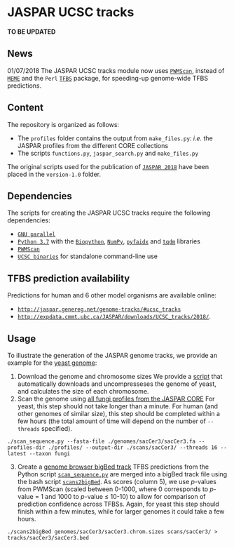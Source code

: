 # JASPAR UCSC tracks
**TO BE UPDATED**

## News
01/07/2018 The JASPAR UCSC tracks module now uses [`PWMScan`](http://ccg.vital-it.ch/pwmscan), instead of [`MEME`](http://meme-suite.org/doc/overview.html) and the `Perl` [`TFBS`](http://tfbs.genereg.net) package, for speeding-up genome-wide TFBS predictions.

## Content
The repository is organized as follows:
* The `profiles` folder contains the output from `make_files.py`: *i.e.* the JASPAR profiles from the different CORE collections
* The scripts `functions.py`, `jaspar_search.py` and `make_files.py`

The original scripts used for the publication of [`JASPAR 2018`](https://doi.org/10.1093/nar/gkx1126) have been placed in the `version-1.0` folder.

## Dependencies
The scripts for creating the JASPAR UCSC tracks require the following dependencies:
* [`GNU parallel`](https://www.gnu.org/software/parallel/)
* [`Python 3.7`](https://www.python.org/download/releases/3.7/) with the [`Biopython`](http://biopython.org), [`NumPy`](http://www.numpy.org), [`pyfaidx`](https://peerj.com/preprints/970/) and [`tqdm`](https://tqdm.github.io) libraries
* [`PWMScan`](http://ccg.vital-it.ch/pwmscan)
* [`UCSC binaries`](http://hgdownload.cse.ucsc.edu/admin/exe/) for standalone command-line use

## TFBS prediction availability
Predictions for human and 6 other model organisms are available online:
* [`http://jaspar.genereg.net/genome-tracks/#ucsc_tracks`](http://jaspar.genereg.net/genome-tracks/#ucsc_tracks)
* [`http://expdata.cmmt.ubc.ca/JASPAR/downloads/UCSC_tracks/2018/`](http://expdata.cmmt.ubc.ca/JASPAR/downloads/UCSC_tracks/2018/).

## Usage
To illustrate the generation of the JASPAR genome tracks, we provide an example for the [yeast genome](https://www.ncbi.nlm.nih.gov/assembly/GCF_000146045.2/):
1) Download the genome and chromosome sizes
We provide a [script](https://github.com/wassermanlab/JASPAR-UCSC-tracks/blob/master/genomes/sacCer3/sacCer3.sh) that automatically downloads and uncompresseses the genome of yeast, and calculates the size of each chromosome. 
2) Scan the genome using [all fungi profiles from the JASPAR CORE](http://jaspar.genereg.net/search?q=&collection=CORE&tax_group=fungi)
For yeast, this step should not take longer than a minute. For human (and other genomes of similar size), this step should be completed within a few hours (the total amount of time will depend on the number of `--threads` specified).
```
./scan_sequence.py --fasta-file ./genomes/sacCer3/sacCer3.fa --profiles-dir ./profiles/ --output-dir ./scans/sacCer3/ --threads 16 --latest --taxon fungi
```
3) Create a [genome browser bigBed track](https://genome.ucsc.edu/goldenPath/help/bigBed.html)
TFBS predictions from the Python script [`scan_sequence.py`](https://github.com/wassermanlab/JASPAR-UCSC-tracks/blob/master/scan_sequence.py) are merged into a bigBed track file using the bash script [`scans2bigBed`](https://github.com/wassermanlab/JASPAR-UCSC-tracks/blob/master/scans2bigBed). As scores (column 5), we use <i>p</i>-values from PWMScan (scaled between 0-1000, where 0 corresponds to <i>p</i>-value = 1 and 1000 to <i>p</i>-value ≤ 10-10) to allow for comparison of prediction confidence across TFBSs. Again, for yeast this step should finish within a few minutes, while for larger genomes it could take a few hours.
```
./scans2bigBed genomes/sacCer3/sacCer3.chrom.sizes scans/sacCer3/ > tracks/sacCer3/sacCer3.bed
```